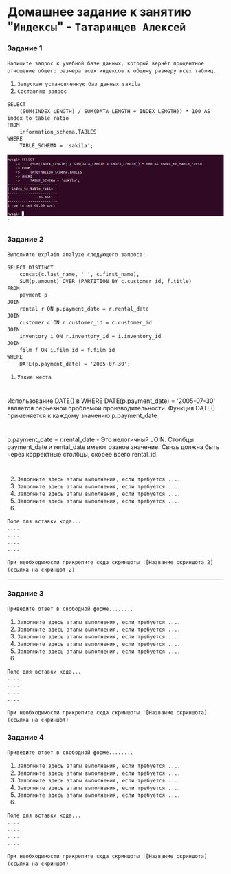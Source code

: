 # Домашнее задание к занятию "`Индексы`" - `Татаринцев Алексей`




### Задание 1

`Напишите запрос к учебной базе данных, который вернёт процентное отношение общего размера всех индексов к общему размеру всех таблиц.`

1. `Запускаю установленную баз данных sakila`
2. `Составляю запрос`

```
SELECT
    (SUM(INDEX_LENGTH) / SUM(DATA_LENGTH + INDEX_LENGTH)) * 100 AS index_to_table_ratio
FROM
    information_schema.TABLES
WHERE
    TABLE_SCHEMA = 'sakila';

```
![1](https://github.com/Foxbeerxxx/index/blob/main/img/img1.png)`



### Задание 2

`Выполните explain analyze следующего запроса:`
```
SELECT DISTINCT
    concat(c.last_name, ' ', c.first_name),
    SUM(p.amount) OVER (PARTITION BY c.customer_id, f.title)
FROM
    payment p
JOIN
    rental r ON p.payment_date = r.rental_date
JOIN
    customer c ON r.customer_id = c.customer_id
JOIN
    inventory i ON r.inventory_id = i.inventory_id
JOIN
    film f ON i.film_id = f.film_id
WHERE
    DATE(p.payment_date) = '2005-07-30';
```

1. `Узкие места`
#
Использование DATE() в WHERE
DATE(p.payment_date) = '2005-07-30' является серьезной проблемой производительности. Функция DATE() применяется к каждому значению p.payment_date
#
p.payment_date = r.rental_date - Это нелогичный JOIN. Столбцы payment_date и rental_date имеют разное значение. Связь должна быть через корректные столбцы, скорее всего rental_id.
#



2. `Заполните здесь этапы выполнения, если требуется ....`
3. `Заполните здесь этапы выполнения, если требуется ....`
4. `Заполните здесь этапы выполнения, если требуется ....`
5. `Заполните здесь этапы выполнения, если требуется ....`
6. 

```
Поле для вставки кода...
....
....
....
....
```

`При необходимости прикрепитe сюда скриншоты
![Название скриншота 2](ссылка на скриншот 2)`


---

### Задание 3

`Приведите ответ в свободной форме........`

1. `Заполните здесь этапы выполнения, если требуется ....`
2. `Заполните здесь этапы выполнения, если требуется ....`
3. `Заполните здесь этапы выполнения, если требуется ....`
4. `Заполните здесь этапы выполнения, если требуется ....`
5. `Заполните здесь этапы выполнения, если требуется ....`
6. 

```
Поле для вставки кода...
....
....
....
....
```

`При необходимости прикрепитe сюда скриншоты
![Название скриншота](ссылка на скриншот)`

### Задание 4

`Приведите ответ в свободной форме........`

1. `Заполните здесь этапы выполнения, если требуется ....`
2. `Заполните здесь этапы выполнения, если требуется ....`
3. `Заполните здесь этапы выполнения, если требуется ....`
4. `Заполните здесь этапы выполнения, если требуется ....`
5. `Заполните здесь этапы выполнения, если требуется ....`
6. 

```
Поле для вставки кода...
....
....
....
....
```

`При необходимости прикрепитe сюда скриншоты
![Название скриншота](ссылка на скриншот)`
